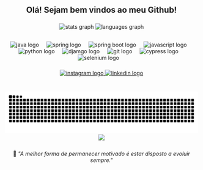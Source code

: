 
<h2 align="center">Olá! Sejam bem vindos ao meu Github!</h2>

###

<div align="center">
  <img src="https://github-readme-stats.vercel.app/api?username=pollysantos&hide_title=false&hide_rank=false&show_icons=true&include_all_commits=true&count_private=true&disable_animations=false&theme=aura&locale=pt-br&hide_border=false" height="160" alt="stats graph"  />
  <img src="https://github-readme-stats.vercel.app/api/top-langs?username=pollysantos&locale=pt-br&hide_title=false&layout=compact&card_width=320&langs_count=5&theme=aura&hide_border=false" height="160" alt="languages graph"  />
</div>
  
  ## 

<div align="center">
  <img src=https://raw.githubusercontent.com/marwin1991/profile-technology-icons/refs/heads/main/icons/java.png height="35" alt="java logo"  />
  <img width="12" />
  <img src="https://raw.githubusercontent.com/marwin1991/profile-technology-icons/refs/heads/main/icons/spring.png" height="30" alt="spring logo"  />
  <img width="12" />
  <img src="https://raw.githubusercontent.com/marwin1991/profile-technology-icons/refs/heads/main/icons/spring_boot.png" height="30" alt="spring boot logo"  />
  <img width="12" />
  <img src="https://raw.githubusercontent.com/marwin1991/profile-technology-icons/refs/heads/main/icons/javascript.png" height="30" alt="javascript logo"  />
  <img width="12" />
  <img src="https://raw.githubusercontent.com/marwin1991/profile-technology-icons/refs/heads/main/icons/python.png" height="30" alt="python logo"  />
  <img width="12" />
  <img src="https://raw.githubusercontent.com/marwin1991/profile-technology-icons/refs/heads/main/icons/django.png" height="35" alt="djamgo logo"  />
  <img width="12" />
  <img src="https://raw.githubusercontent.com/marwin1991/profile-technology-icons/refs/heads/main/icons/git.png" height="30" alt="git logo"  />
  <img width="12" />
  <img src="https://raw.githubusercontent.com/marwin1991/profile-technology-icons/refs/heads/main/icons/cypress.png" height="30" alt="cypress logo"  />
  <img width="12" />
  <img src="https://raw.githubusercontent.com/marwin1991/profile-technology-icons/refs/heads/main/icons/selenium.png" height="30" alt="selenium logo"  />
  <img width="12" />

###

<div align="center">
  </a>
  <a href="https://www.instagram.com/i.remaerd/" target="_blank">
    <img src="https://img.shields.io/static/v1?message=Instagram&logo=instagram&label=&color=E4405F&logoColor=white&labelColor=&style=for-the-badge" height="35" alt="instagram logo"  />
  <a href="https://br.linkedin.com/in/polianasantoss" target="_blank">
    <img src="https://img.shields.io/static/v1?message=LinkedIn&logo=linkedin&label=&color=0077B5&logoColor=white&labelColor=&style=for-the-badge" height="35" alt="linkedin logo"  />
    </a>
</div>

###

<br clear="both">

<img src="https://raw.githubusercontent.com/pollysantos/pollysantos/output/snake.svg" alt="Snake animation" />

<div align="center">
  <img src="https://profile-counter.glitch.me/pollysantos/count.svg?"  />
</div>

###

  <p align="center">🧠 <spam style="font-style:italic">"A melhor forma de permanecer motivado é estar disposto a evoluir sempre."</spam></p>




